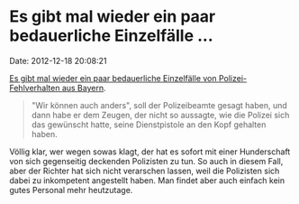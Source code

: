 Es gibt mal wieder ein paar bedauerliche Einzelfälle \...
=========================================================

Date: 2012-12-18 20:08:21

[Es gibt mal wieder ein paar bedauerliche Einzelfälle von
Polizei-Fehlverhalten aus Bayern](http://sz.de/1.1554051).

> \"Wir können auch anders\", soll der Polizeibeamte gesagt haben, und
> dann habe er dem Zeugen, der nicht so aussagte, wie die Polizei sich
> das gewünscht hatte, seine Dienstpistole an den Kopf gehalten haben.

Völlig klar, wer wegen sowas klagt, der hat es sofort mit einer
Hunderschaft von sich gegenseitig deckenden Polizisten zu tun. So auch
in diesem Fall, aber der Richter hat sich nicht verarschen lassen, weil
die Polizisten sich dabei zu inkompetent angestellt haben. Man findet
aber auch einfach kein gutes Personal mehr heutzutage.
